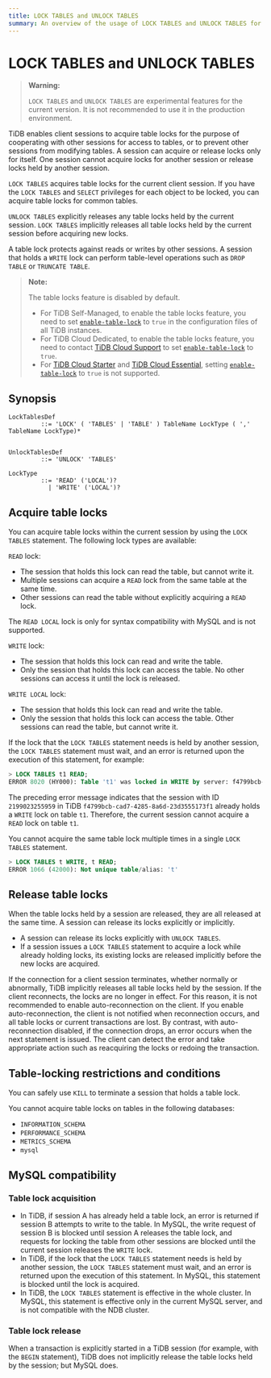 ```yaml
---
title: LOCK TABLES and UNLOCK TABLES
summary: An overview of the usage of LOCK TABLES and UNLOCK TABLES for the TiDB database.
---
```


# LOCK TABLES and UNLOCK TABLES

> **Warning:**
>
> `LOCK TABLES` and `UNLOCK TABLES` are experimental features for the current version. It is not recommended to use it in the production environment.

TiDB enables client sessions to acquire table locks for the purpose of cooperating with other sessions for access to tables, or to prevent other sessions from modifying tables. A session can acquire or release locks only for itself. One session cannot acquire locks for another session or release locks held by another session.

`LOCK TABLES` acquires table locks for the current client session. If you have the `LOCK TABLES` and `SELECT` privileges for each object to be locked, you can acquire table locks for common tables.

`UNLOCK TABLES` explicitly releases any table locks held by the current session. `LOCK TABLES` implicitly releases all table locks held by the current session before acquiring new locks.

A table lock protects against reads or writes by other sessions. A session that holds a `WRITE` lock can perform table-level operations such as `DROP TABLE` or `TRUNCATE TABLE`.

> **Note:**
>
> The table locks feature is disabled by default.
>
> - For TiDB Self-Managed, to enable the table locks feature, you need to set [`enable-table-lock`](https://docs.pingcap.com/tidb/stable/tidb-configuration-file#enable-table-lock-new-in-v400) to `true` in the configuration files of all TiDB instances.
> - For TiDB Cloud Dedicated, to enable the table locks feature, you need to contact [TiDB Cloud Support](https://docs.pingcap.com/tidbcloud/tidb-cloud-support) to set [`enable-table-lock`](https://docs.pingcap.com/tidb/stable/tidb-configuration-file#enable-table-lock-new-in-v400) to `true`.
> - For [TiDB Cloud Starter](https://docs.pingcap.com/tidbcloud/select-cluster-tier#starter) and [TiDB Cloud Essential](https://docs.pingcap.com/tidbcloud/select-cluster-tier#essential), setting [`enable-table-lock`](https://docs.pingcap.com/tidb/stable/tidb-configuration-file#enable-table-lock-new-in-v400) to `true` is not supported.

## Synopsis

```ebnf+diagram
LockTablesDef
         ::= 'LOCK' ( 'TABLES' | 'TABLE' ) TableName LockType ( ',' TableName LockType)*


UnlockTablesDef
         ::= 'UNLOCK' 'TABLES'

LockType
         ::= 'READ' ('LOCAL')?
           | 'WRITE' ('LOCAL')?
```

## Acquire table locks

You can acquire table locks within the current session by using the `LOCK TABLES` statement. The following lock types are available:

`READ` lock:

- The session that holds this lock can read the table, but cannot write it.
- Multiple sessions can acquire a `READ` lock from the same table at the same time.
- Other sessions can read the table without explicitly acquiring a `READ` lock.

The `READ LOCAL` lock is only for syntax compatibility with MySQL and is not supported.

`WRITE` lock:

- The session that holds this lock can read and write the table.
- Only the session that holds this lock can access the table. No other sessions can access it until the lock is released.

`WRITE LOCAL` lock:

- The session that holds this lock can read and write the table.
- Only the session that holds this lock can access the table. Other sessions can read the table, but cannot write it.

If the lock that the `LOCK TABLES` statement needs is held by another session, the `LOCK TABLES` statement must wait, and an error is returned upon the execution of this statement, for example:

```sql
> LOCK TABLES t1 READ;
ERROR 8020 (HY000): Table 't1' was locked in WRITE by server: f4799bcb-cad7-4285-8a6d-23d3555173f1_session: 2199023255959
```

The preceding error message indicates that the session with ID `2199023255959` in TiDB `f4799bcb-cad7-4285-8a6d-23d3555173f1` already holds a `WRITE` lock on table `t1`. Therefore, the current session cannot acquire a `READ` lock on table `t1`.

You cannot acquire the same table lock multiple times in a single `LOCK TABLES` statement.

```sql
> LOCK TABLES t WRITE, t READ;
ERROR 1066 (42000): Not unique table/alias: 't'
```

## Release table locks

When the table locks held by a session are released, they are all released at the same time. A session can release its locks explicitly or implicitly.

- A session can release its locks explicitly with `UNLOCK TABLES`.
- If a session issues a `LOCK TABLES` statement to acquire a lock while already holding locks, its existing locks are released implicitly before the new locks are acquired.

If the connection for a client session terminates, whether normally or abnormally, TiDB implicitly releases all table locks held by the session. If the client reconnects, the locks are no longer in effect. For this reason, it is not recommended to enable auto-reconnection on the client. If you enable auto-reconnection, the client is not notified when reconnection occurs, and all table locks or current transactions are lost. By contrast, with auto-reconnection disabled, if the connection drops, an error occurs when the next statement is issued. The client can detect the error and take appropriate action such as reacquiring the locks or redoing the transaction.

## Table-locking restrictions and conditions

You can safely use `KILL` to terminate a session that holds a table lock.

You cannot acquire table locks on tables in the following databases:

- `INFORMATION_SCHEMA`
- `PERFORMANCE_SCHEMA`
- `METRICS_SCHEMA`
- `mysql`

## MySQL compatibility

### Table lock acquisition

- In TiDB, if session A has already held a table lock, an error is returned if session B attempts to write to the table. In MySQL, the write request of session B is blocked until session A releases the table lock, and requests for locking the table from other sessions are blocked until the current session releases the `WRITE` lock.
- In TiDB, if the lock that the `LOCK TABLES` statement needs is held by another session, the `LOCK TABLES` statement must wait, and an error is returned upon the execution of this statement. In MySQL, this statement is blocked until the lock is acquired.
- In TiDB, the `LOCK TABLES` statement is effective in the whole cluster. In MySQL, this statement is effective only in the current MySQL server, and is not compatible with the NDB cluster.

### Table lock release

When a transaction is explicitly started in a TiDB session (for example, with the `BEGIN` statement), TiDB does not implicitly release the table locks held by the session; but MySQL does.
